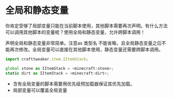 # 全局和静态变量



你肯定受够了局部变量只能在当前脚本使用，其他脚本需要再次声明。有什么方法可以调用其他脚本的变量呢？使用全局和静态变量，允许跨脚本调用！

声明全局和静态变量非常简单。注意as 类型名 不能省略，且全局静态变量之后不能再次修改。全局变量可以直接在其他脚本使用，静态变量还需要跨脚本调用。

```javascript
import crafttweaker.item.IItemStack;

global stone as IItemStack = <minecraft:stone>;
static dirt as IItemStack = <minecraft:dirt>;
```

* 含有全局变量的脚本需要用优先级预加载器保证其优先加载。
* 局部变量可以覆盖全局变量

